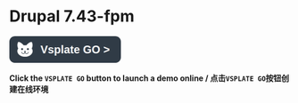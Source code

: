 # Drupal 7.43-fpm

<a href="https://www.vsplate.com/?docker-compose=https://github.com/vsplate/dcenvs/drupal/7.43-fpm"><img alt="VSPLATE GO" src="https://raw.githubusercontent.com/vsplate/images/master/vsgo_btn.png" width="200px"></a>

**Click the `VSPLATE GO` button to launch a demo online / 点击`VSPLATE GO`按钮创建在线环境**